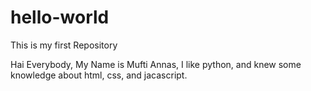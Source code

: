 # hello-world
This is my first Repository


Hai Everybody,
My Name is Mufti Annas,
I like python, and knew some knowledge about html, css, and jacascript.

